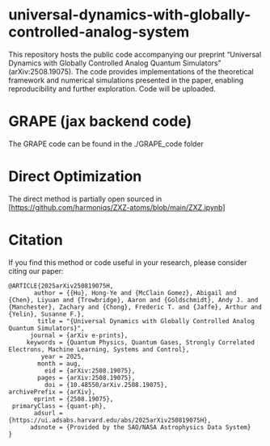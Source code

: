 # universal-dynamics-with-globally-controlled-analog-system
This repository hosts the public code accompanying our preprint “Universal Dynamics with Globally Controlled Analog Quantum Simulators” (arXiv:2508.19075).  The code provides implementations of the theoretical framework and numerical simulations presented in the paper, enabling reproducibility and further exploration. 
Code will be uploaded.

# GRAPE (jax backend code)
The GRAPE code can be found in the ./GRAPE_code folder

# Direct Optimization
The direct method is partially open sourced in [https://github.com/harmoniqs/ZXZ-atoms/blob/main/ZXZ.ipynb]

# Citation
If you find this method or code useful in your research, please consider citing our paper:
```
@ARTICLE{2025arXiv250819075H,
       author = {{Hu}, Hong-Ye and {McClain Gomez}, Abigail and {Chen}, Liyuan and {Trowbridge}, Aaron and {Goldschmidt}, Andy J. and {Manchester}, Zachary and {Chong}, Frederic T. and {Jaffe}, Arthur and {Yelin}, Susanne F.},
        title = "{Universal Dynamics with Globally Controlled Analog Quantum Simulators}",
      journal = {arXiv e-prints},
     keywords = {Quantum Physics, Quantum Gases, Strongly Correlated Electrons, Machine Learning, Systems and Control},
         year = 2025,
        month = aug,
          eid = {arXiv:2508.19075},
        pages = {arXiv:2508.19075},
          doi = {10.48550/arXiv.2508.19075},
archivePrefix = {arXiv},
       eprint = {2508.19075},
 primaryClass = {quant-ph},
       adsurl = {https://ui.adsabs.harvard.edu/abs/2025arXiv250819075H},
      adsnote = {Provided by the SAO/NASA Astrophysics Data System}
}
```

